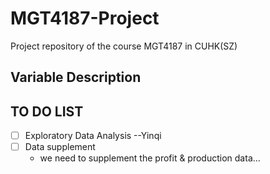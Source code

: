 # MGT4187-Project
Project repository of the course MGT4187 in CUHK(SZ)

## Variable Description


## TO DO LIST
- [ ] Exploratory Data Analysis --Yinqi
- [ ] Data supplement
    - we need to supplement the profit & production data...
